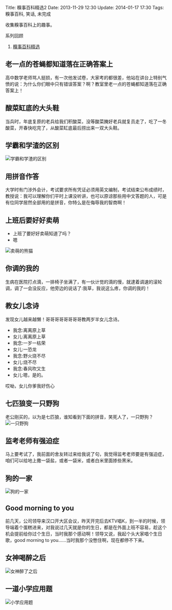 Title: 糗事百科精选2
Date: 2013-11-29 12:30
Update: 2014-01-17 17:30
Tags: 糗事百科, 笑话, 未完成

[1]: /collection/qiushibaike.html
[2]: /static/images/qiushibaike/xueba.jpg "学霸和学渣的区别"
[3]: /static/images/qiushibaike/cute-panda.jpg "卖萌的熊猫"
[4]: /static/images/qiushibaike/yizhiyegou.jpg "一只野狗"
[5]: /static/images/qiushibaike/dogs.jpg "狗的一家"
[6]: /static/images/qiushibaike/nvshenzuile.jpg "女神被灌醉后"
[7]: /static/images/qiushibaike/xiaoxueyingyongti.jpg "小学应用题"

收集糗事百科上的趣事。

系列回顾

1. [糗事百科精选][1]

## 老一点的苍蝇都知道落在正确答案上
高中数学老师骂人挺损，有一次他发试卷，大家考的都很差，他站在讲台上特别气愤的说：为什么你们眼中只有错误答案？啊？教室里老一点的苍蝇都知道落在正确答案上！

## 酸菜缸底的大头鞋
当兵时，年底复原的老兵给我们积酸菜，没等酸菜腌好老兵就复员走了，吃了一冬酸菜，开春快吃完了，从酸菜缸底最后捞出来一双大头鞋。

## 学霸和学渣的区别
![学霸和学渣的区别][2]

## 用拼音作答
大学时有门涉外会计，考试要求所有凭证必须用英文编制，考试结束公布成绩时，教授说：我可以理解你们平时上课没听讲，也可以原谅那些用中文答题的人，可是有位同学居然全部用的是拼音，你特么是在侮辱我的智商啊！

## 上班后要好好卖萌
- 上班了要好好卖萌知道了吗？
- 嗯

![卖萌的熊猫][3]

## 你调的我的
生病在医院打点滴，一排椅子坐满了，有一伙计觉的滴的慢，就逮着调速的滚轮调，调了一会没反应，他旁边的说话了:我草，我说这么疼，你调的我的！

## 教女儿念诗
发现女儿越来越懒！哥哥哥哥哥哥哥哥教两岁半女儿念诗。

- 我念:离离原上草
- 女儿:离离原上草
- 我念:一岁一枯荣
- 女儿:一恐龙
- 我念:野火烧不尽
- 女儿:烧不尽
- 我念:春风吹又生
- 女儿:嗯，是的。

哎呦，女儿你爹我好伤心

## 七匹狼变一只野狗
老公刚买的，以为是七匹狼，谁知看到下面的拼音，笑死人了，一只野狗？
![一只野狗][4]

## 监考老师有强迫症
马上要考试了，我前面的舍友转过来给我说了句，我觉得监考老师要是有强迫症，咱们可以给地上撒一袋盐，或者一袋米，或者白米里面掺些黑米。

## 狗的一家
![狗的一家][5]

## Good morning to you
前几天，公司领导来汉口开大区会议，昨天开完后去KTV唱K，到一半的时候，领导端着个蛋糕进来，对我说过几天就是你的生日，都是在外面上班不容易，趁这个机会提前给你过个生日，当时我那个感动啊！领导又说，我起个头大家唱个生日歌，good morning to you……当时我那个没憋住啊，现在都停不下来。

## 女神喝醉之后
![女神醉了之后][6]

## 一道小学应用题
![小学应用题][7]

